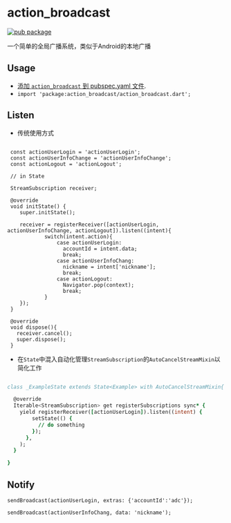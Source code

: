 # action_broadcast

[![pub package](https://img.shields.io/pub/v/action_broadcast.svg)](https://pub.dartlang.org/packages/action_broadcast)

一个简单的全局广播系统，类似于Android的本地广播

## Usage

* [添加 `action_broadcast` 到 pubspec.yaml 文件](https://flutter.io/platform-plugins/).
* `import 'package:action_broadcast/action_broadcast.dart';`

## Listen

* 传统使用方式

``` example

 const actionUserLogin = 'actionUserLogin';
 const actionUserInfoChange = 'actionUserInfoChange';
 const actionLogout = 'actionLogout';
 
 // in State

 StreamSubscription receiver;

 @override
 void initState() {
    super.initState();

    receiver = registerReceiver([actionUserLogin, actionUserInfoChange, actionLogout]).listen((intent){
            switch(intent.action){
                case actionUserLogin: 
                  accountId = intent.data;
                  break;
                case actionUserInfoChang: 
                  nickname = intent['nickname'];
                  break;
                case actionLogout: 
                  Navigator.pop(context);
                  break;
            }
    });
 }

 @override
 void dispose(){
   receiver.cancel();
   super.dispose();
 }

```

* 在`State`中混入自动化管理`StreamSubscription`的`AutoCancelStreamMixin`以简化工作

``` for state

class _ExampleState extends State<Example> with AutoCancelStreamMixin{

  @override
  Iterable<StreamSubscription> get registerSubscriptions sync* {
    yield registerReceiver([actionUserLogin]).listen((intent) {
        setState(() {
          // do something
        });
      },
    );
  }

}

```

## Notify

`sendBroadcast(actionUserLogin, extras: {'accountId':'adc'});`

`sendBroadcast(actionUserInfoChang, data: 'nickname');`
